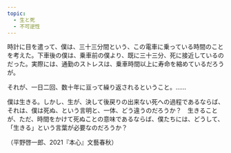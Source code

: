 ```yaml
---
topic:
  - 生と死
  - 不可逆性
---
```

時計に目を遣って、僕は、三十三分間という、この電車に乗っている時間のことを考えた。下車後の僕は、乗車前の僕より、既に三十三分、死に接近しているのだった。実際には、通勤のストレスは、乗車時間以上に寿命を縮めているだろうが。 

それが、一日二回、数十年に亘って繰り返されるということ。…… 

僕は生きる。しかし、生が、決して後戻りの出来ない死への過程であるならば、それは、僕は死ぬ、という言明と、一体、どう違うのだろうか？　生きることが、ただ、時間をかけて死ぬことの意味であるならば、僕たちには、どうして、「生きる」という言葉が必要なのだろうか？

（平野啓一郎、2021『本心』文藝春秋）